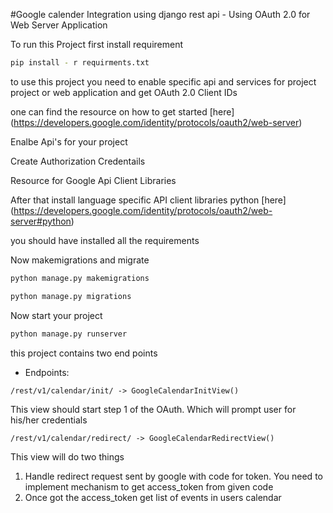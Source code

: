 #Google calender Integration using django rest api - Using OAuth 2.0 for Web Server Application

To run this Project first install requirement

```sh
pip install - r requirments.txt
```

to use this project you need to enable specific api and services for project project or web application and get OAuth 2.0 Client IDs

one can find the resource on how to get started [here] (https://developers.google.com/identity/protocols/oauth2/web-server) 

Enalbe Api's for your project

Create Authorization Credentails 

Resource for Google Api Client Libraries

After that install language specific API client libraries python [here] (https://developers.google.com/identity/protocols/oauth2/web-server#python)

you should have installed all the requirements

Now makemigrations and migrate
```sh
python manage.py makemigrations
```
```sh
python manage.py migrations
```

Now start your project

```sh
python manage.py runserver
```

this project contains two end points

- Endpoints:
```
/rest/v1/calendar/init/ -> GoogleCalendarInitView()
```
This view should start step 1 of the OAuth. Which will prompt user for his/her credentials

```
/rest/v1/calendar/redirect/ -> GoogleCalendarRedirectView()
```
This view will do two things
1. Handle redirect request sent by google with code for token. You
need to implement mechanism to get access_token from given
code
2. Once got the access_token get list of events in users calendar
